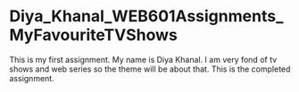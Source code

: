 # Diya_Khanal_WEB601Assignments_MyFavouriteTVShows
This is my first assignment.
My name is Diya Khanal. I am very fond of tv shows and web series so the theme will be about that.
This is the completed assignment.